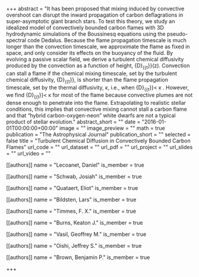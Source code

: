 +++
abstract = "It has been proposed that mixing induced by convective overshoot can disrupt the inward propagation of carbon deflagrations in super-asymptotic giant branch stars. To test this theory, we study an idealized model of convectively bounded carbon flames with 3D hydrodynamic simulations of the Boussinesq equations using the pseudo-spectral code Dedalus. Because the flame propagation timescale is much longer than the convection timescale, we approximate the flame as fixed in space, and only consider its effects on the buoyancy of the fluid. By evolving a passive scalar field, we derive a turbulent chemical diffusivity produced by the convection as a function of height, {D}<SUB>{{t</SUB>}}(z). Convection can stall a flame if the chemical mixing timescale, set by the turbulent chemical diffusivity, {D}<SUB>{{t</SUB>}}, is shorter than the flame propagation timescale, set by the thermal diffusivity, κ, i.e., when {D}<SUB>{{t</SUB>}}< κ . However, we find {D}<SUB>{{t</SUB>}}< κ for most of the flame because convective plumes are not dense enough to penetrate into the flame. Extrapolating to realistic stellar conditions, this implies that convective mixing cannot stall a carbon flame and that “hybrid carbon-oxygen-neon” white dwarfs are not a typical product of stellar evolution."
abstract_short = ""
date = "2016-01-01T00:00:00+00:00"
image = ""
image_preview = ""
math = true
publication = "The Astrophysical Journal"
publication_short = ""
selected = false
title = "Turbulent Chemical Diffusion in Convectively Bounded Carbon Flames"
url_code = ""
url_dataset = ""
url_pdf = ""
url_project = ""
url_slides = ""
url_video = ""



[[authors]]
    name = "Lecoanet, Daniel"
    is_member = true


[[authors]]
    name = "Schwab, Josiah"
    is_member = true


[[authors]]
    name = "Quataert, Eliot"
    is_member = true


[[authors]]
    name = "Bildsten, Lars"
    is_member = true


[[authors]]
    name = "Timmes, F. X."
    is_member = true


[[authors]]
    name = "Burns, Keaton J."
    is_member = true


[[authors]]
    name = "Vasil, Geoffrey M."
    is_member = true


[[authors]]
    name = "Oishi, Jeffrey S."
    is_member = true


[[authors]]
    name = "Brown, Benjamin P."
    is_member = true

+++
 
